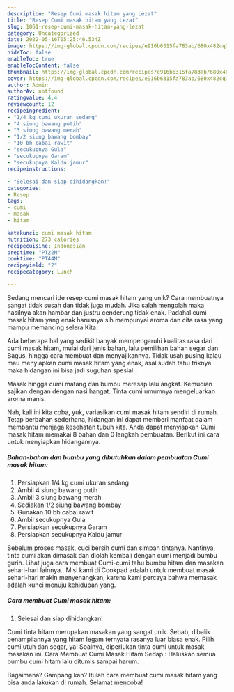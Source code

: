```yaml
---
description: "Resep Cumi masak hitam yang Lezat"
title: "Resep Cumi masak hitam yang Lezat"
slug: 1061-resep-cumi-masak-hitam-yang-lezat
category: Uncategorized
date: 2022-05-16T05:25:46.534Z
image: https://img-global.cpcdn.com/recipes/e916b6315fa783ab/680x482cq70/cumi-masak-hitam-foto-resep-utama.jpg
hideToc: false
enableToc: true
enableTocContent: false
thumbnail: https://img-global.cpcdn.com/recipes/e916b6315fa783ab/680x482cq70/cumi-masak-hitam-foto-resep-utama.jpg
cover: https://img-global.cpcdn.com/recipes/e916b6315fa783ab/680x482cq70/cumi-masak-hitam-foto-resep-utama.jpg
author: Admin
authorAv: notfound
ratingvalue: 4.4
reviewcount: 12
recipeingredient:
- "1/4 kg cumi ukuran sedang"
- "4 siung bawang putih"
- "3 siung bawang merah"
- "1/2 siung bawang bombay"
- "10 bh cabai rawit"
- "secukupnya Gula"
- "secukupnya Garam"
- "secukupnya Kaldu jamur"
recipeinstructions:

- "Selesai dan siap dihidangkan!"
categories:
- Resep
tags:
- cumi
- masak
- hitam

katakunci: cumi masak hitam 
nutrition: 273 calories
recipecuisine: Indonesian
preptime: "PT22M"
cooktime: "PT44M"
recipeyield: "2"
recipecategory: Lunch

---
```





Sedang mencari ide resep cumi masak hitam yang unik? Cara membuatnya sangat tidak susah dan tidak juga mudah. Jika salah mengolah maka hasilnya akan hambar dan justru cenderung tidak enak. Padahal cumi masak hitam yang enak harusnya sih mempunyai aroma dan cita rasa yang mampu memancing selera Kita.





Ada beberapa hal yang sedikit banyak mempengaruhi kualitas rasa dari cumi masak hitam, mulai dari jenis bahan, lalu pemilihan bahan segar dan Bagus, hingga cara membuat dan menyajikannya. Tidak usah pusing kalau mau menyiapkan cumi masak hitam yang enak,      asal sudah tahu triknya maka hidangan ini bisa jadi suguhan spesial.














Masak hingga cumi matang dan bumbu meresap lalu angkat. Kemudian sajikan dengan dengan nasi hangat. Tinta cumi umumnya mengeluarkan aroma manis.






Nah, kali ini kita coba, yuk, variasikan cumi masak hitam sendiri di rumah. Tetap berbahan sederhana, hidangan ini dapat memberi manfaat dalam membantu menjaga kesehatan tubuh kita. Anda dapat menyiapkan Cumi masak hitam memakai 8 bahan dan 0 langkah pembuatan. Berikut ini cara untuk menyiapkan hidangannya.

<!--inarticleads1-->

##### Bahan-bahan dan bumbu yang dibutuhkan dalam pembuatan Cumi masak hitam:

1. Persiapkan 1/4 kg cumi ukuran sedang
1. Ambil 4 siung bawang putih
1. Ambil 3 siung bawang merah
1. Sediakan 1/2 siung bawang bombay
1. Gunakan 10 bh cabai rawit
1. Ambil secukupnya Gula
1. Persiapkan secukupnya Garam
1. Persiapkan secukupnya Kaldu jamur


Sebelum proses masak, cuci bersih cumi dan simpan tintanya. Nantinya, tinta cumi akan dimasak dan diolah kembali dengan cumi menjadi bumbu gurih. Lihat juga cara membuat Cumi-cumi tahu bumbu hitam dan masakan sehari-hari lainnya.. Misi kami di Cookpad adalah untuk membuat masak sehari-hari makin menyenangkan, karena kami percaya bahwa memasak adalah kunci menuju kehidupan yang. 

<!--inarticleads2-->

##### Cara membuat Cumi masak hitam:


1. Selesai dan siap dihidangkan!

Cumi tinta hitam merupakan masakan yang sangat unik. Sebab, dibalik penampilannya yang hitam legam ternyata rasanya luar biasa enak. Pilih cumi utuh dan segar, ya! Soalnya, diperlukan tinta cumi untuk masak masakan ini. Cara Membuat Cumi Masak Hitam Sedap : Haluskan semua bumbu cumi hitam lalu ditumis sampai harum. 

Bagaimana? Gampang kan? Itulah cara membuat cumi masak hitam yang bisa anda lakukan di rumah. Selamat mencoba!
